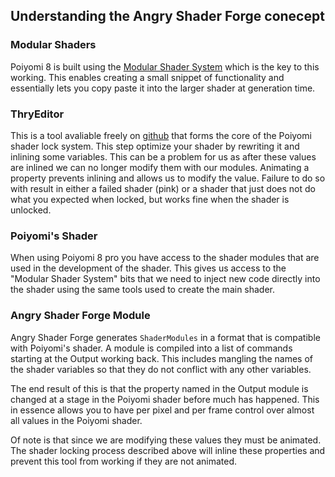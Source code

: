 ## Understanding the Angry Shader Forge conecept

### Modular Shaders
Poiyomi 8 is built using the 
[Modular Shader System](https://github.com/VRLabs/Modular-Shader-System)
which is the key to this working. This enables creating a small snippet of
functionality and essentially lets you copy paste it into the larger shader at
generation time. 


### ThryEditor
This is a tool avaliable freely on
[github](https://github.com/Thryrallo/ThryEditor)
that forms the core of the
Poiyomi shader lock system. This step optimize your shader by rewriting it and
inlining some variables.  This can be a problem for us as after these values
are inlined we can no longer modify them with our modules.  Animating a
property prevents inlining and allows us to modify the value. Failure to do so
with result in either a failed shader (pink) or a shader that just does not do
what you expected when locked, but works fine when the shader is unlocked.


### Poiyomi's Shader
When using Poiyomi 8 pro you have access to the shader modules that are used in the
development of the shader. This gives us access to the "Modular Shader System"
bits that we need to inject new code directly into the shader using the same
tools used to create the main shader. 


### Angry Shader Forge Module
Angry Shader Forge generates `ShaderModules` in a format that is compatible with
Poiyomi's shader. A module is compiled into a list of commands starting at the
Output working back. This includes mangling the names of the shader variables
so that they do not conflict with any other variables.

The end result of this is that the property named in the Output module is
changed at a stage in the Poiyomi shader before much has happened. This in
essence allows you to have per pixel and per frame control over almost all
values in the Poiyomi shader. 

Of note is that since we are modifying these values they must be animated. 
The shader locking process described above will inline these properties and
prevent this tool from working if they are not animated.

